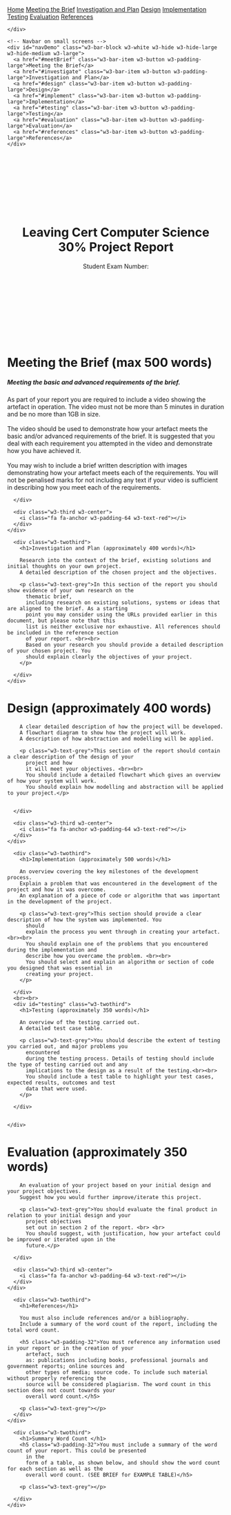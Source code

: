 <!DOCTYPE html>
<html lang="en">

<head>
  <title>Leaving Certificate Computer Science Course Work Report</title>
  <meta charset="UTF-8">
  <meta name="viewport" content="width=device-width, initial-scale=1">
  <link rel="stylesheet" href="https://www.w3schools.com/w3css/4/w3.css">
  <link rel="stylesheet" href="https://fonts.googleapis.com/css?family=Lato">
  <link rel="stylesheet" href="https://fonts.googleapis.com/css?family=Montserrat">
  <link rel="stylesheet" href="https://cdnjs.cloudflare.com/ajax/libs/font-awesome/4.7.0/css/font-awesome.min.css">

</head>

<body>

  <!-- Navbar -->
  <div class="w3-top">
    <div class="w3-bar w3-black w3-card w3-left-align w3-large">
      <a class="w3-bar-item w3-button w3-hide-medium w3-hide-large w3-right w3-padding-large w3-hover-white w3-large w3-red"
        href="javascript:void(0);" onclick="myFunction()" title="Toggle Navigation Menu"><i class="fa fa-bars"></i></a>
      <a href="#" class="w3-bar-item w3-button w3-padding-large w3-white">Home</a>
      <a href="#meetBrief" class="w3-bar-item w3-button w3-hide-small w3-padding-large w3-hover-white">Meeting the
        Brief</a>
      <a href="#investigate" class="w3-bar-item w3-button w3-hide-small w3-padding-large w3-hover-white">Investigation
        and Plan</a>
      <a href="#design" class="w3-bar-item w3-button w3-hide-small w3-padding-large w3-hover-white">Design</a>
      <a href="#implement"
        class="w3-bar-item w3-button w3-hide-small w3-padding-large w3-hover-white">Implementation</a>
      <a href="#testing" class="w3-bar-item w3-button w3-hide-small w3-padding-large w3-hover-white">Testing</a>
      <a href="#evaluation" class="w3-bar-item w3-button w3-hide-small w3-padding-large w3-hover-white">Evaluation</a>
      <a href="#references" class="w3-bar-item w3-button w3-hide-small w3-padding-large w3-hover-white">References</a>

    </div>

    <!-- Navbar on small screens -->
    <div id="navDemo" class="w3-bar-block w3-white w3-hide w3-hide-large w3-hide-medium w3-large">
      <a href="#meetBrief" class="w3-bar-item w3-button w3-padding-large">Meeting the Brief</a>
      <a href="#investigate" class="w3-bar-item w3-button w3-padding-large">Investigation and Plan</a>
      <a href="#design" class="w3-bar-item w3-button w3-padding-large">Design</a>
      <a href="#implement" class="w3-bar-item w3-button w3-padding-large">Implementation</a>
      <a href="#testing" class="w3-bar-item w3-button w3-padding-large">Testing</a>
      <a href="#evaluation" class="w3-bar-item w3-button w3-padding-large">Evaluation</a>
      <a href="#references" class="w3-bar-item w3-button w3-padding-large">References</a>
    </div>
  </div>

  <!-- Header -->
  <header class="w3-container w3-black w3-center" style="padding:128px 16px">
    <h1 class="w3-margin w3-jumbo">Leaving Cert Computer Science 30% Project Report</h1>
    <p class="w3-xlarge">Student Exam Number:</p>

  </header>

  <!-- First Grid -->
  <div id="meetBrief" class="w3-row-padding w3-padding-64 w3-container">
    <div class="w3-content">
      <div class="w3-twothird">
        <h1>Meeting the Brief (max 500 words)</h1>
        <h5 class="w3-padding-32">Meeting the basic and advanced requirements of the brief.</h5>
        <p class="w3-text-grey">As part of your report you are required to include a video showing the artefact in
          operation. The
          video must not be more than 5 minutes in duration and be no more than 1GB in size. <br><br>
          The video should be used to demonstrate how your artefact meets the basic and/or advanced
          requirements of the brief. It is suggested that you deal with each requirement you attempted in
          the video and demonstrate how you have achieved it.
          <br></br>You may wish to include a brief written description with images demonstrating how your artefact
          meets each of the requirements. You will not be penalised marks for not including any text if your
          video is sufficient in describing how you meet each of the requirements.
        </p>


      </div>

      <div class="w3-third w3-center">
        <i class="fa fa-anchor w3-padding-64 w3-text-red"></i>
      </div>
    </div>
  </div>

  <!-- Second Grid -->
  <div id="investigate" class="w3-row-padding w3-light-grey w3-padding-64 w3-container">
    <div class="w3-content">
      <div class="w3-third w3-center">
        <i class="fa fa-coffee w3-padding-64 w3-text-red w3-margin-right"></i>
      </div>

      <div class="w3-twothird">
        <h1>Investigation and Plan (approximately 400 words)</h1>

        Research into the context of the brief, existing solutions and initial thoughts on your own project.
        A detailed description of the chosen project and the objectives.

        <p class="w3-text-grey">In this section of the report you should show evidence of your own research on the
          thematic brief,
          including research on existing solutions, systems or ideas that are aligned to the brief. As a starting
          point you may consider using the URLs provided earlier in this document, but please note that this
          list is neither exclusive nor exhaustive. All references should be included in the reference section
          of your report. <br><br>
          Based on your research you should provide a detailed description of your chosen project. You
          should explain clearly the objectives of your project.
        </p>

      </div>
    </div>
  </div>

  <!-- Third Grid -->
  <div id="design" class="w3-row-padding w3-padding-64 w3-container">
    <div class="w3-content">
      <div class="w3-twothird">
        <h1>Design (approximately 400 words)</h1>

        A clear detailed description of how the project will be developed.
        A flowchart diagram to show how the project will work.
        A description of how abstraction and modelling will be applied.

        <p class="w3-text-grey">This section of the report should contain a clear description of the design of your
          project and how
          it will meet your objectives. <br><br>
          You should include a detailed flowchart which gives an overview of how your system will work.
          You should explain how modelling and abstraction will be applied to your project.</p>


      </div>

      <div class="w3-third w3-center">
        <i class="fa fa-anchor w3-padding-64 w3-text-red"></i>
      </div>
    </div>
  </div>

  <!-- Fourth Grid -->
  <div id="implement" class="w3-row-padding w3-light-grey w3-padding-64 w3-container">
    <div class="w3-content">
      <div class="w3-third w3-center">
        <i class="fa fa-coffee w3-padding-64 w3-text-red w3-margin-right"></i>
      </div>

      <div class="w3-twothird">
        <h1>Implementation (approximately 500 words)</h1>

        An overview covering the key milestones of the development process.
        Explain a problem that was encountered in the development of the project and how it was overcome.
        An explanation of a piece of code or algorithm that was important in the development of the project.

        <p class="w3-text-grey">This section should provide a clear description of how the system was implemented. You
          should
          explain the process you went through in creating your artefact. <br><br>
          You should explain one of the problems that you encountered during the implementation and
          describe how you overcame the problem. <br><br>
          You should select and explain an algorithm or section of code you designed that was essential in
          creating your project.
        </p>

      </div>
      <br><br>
      <div id="testing" class="w3-twothird">
        <h1>Testing (approximately 350 words)</h1>

        An overview of the testing carried out.
        A detailed test case table.

        <p class="w3-text-grey">You should describe the extent of testing you carried out, and major problems you
          encountered
          during the testing process. Details of testing should include the type of testing carried out and any
          implications to the design as a result of the testing.<br><br>
          You should include a test table to highlight your test cases, expected results, outcomes and test
          data that were used.
        </p>

      </div>


    </div>
  </div>


  <!-- Fifth Grid -->
  <div id="evaluation" class="w3-row-padding w3-padding-64 w3-container">
    <div class="w3-content">
      <div class="w3-twothird">
        <h1>Evaluation (approximately 350 words)</h1>

        An evaluation of your project based on your initial design and your project objectives.
        Suggest how you would further improve/iterate this project.

        <p class="w3-text-grey">You should evaluate the final product in relation to your initial design and your
          project objectives
          set out in section 2 of the report. <br> <br>
          You should suggest, with justification, how your artefact could be improved or iterated upon in the
          future.</p>

      </div>

      <div class="w3-third w3-center">
        <i class="fa fa-anchor w3-padding-64 w3-text-red"></i>
      </div>
    </div>
  </div>

  <!-- Sixth Grid -->
  <div id="references" class="w3-row-padding w3-light-grey w3-padding-64 w3-container">
    <div class="w3-content">
      <div class="w3-third w3-center">
        <i class="fa fa-coffee w3-padding-64 w3-text-red w3-margin-right"></i>
      </div>

      <div class="w3-twothird">
        <h1>References</h1>

        You must also include references and/or a bibliography.
        Include a summary of the word count of the report, including the total word count.

        <h5 class="w3-padding-32">You must reference any information used in your report or in the creation of your
          artefact, such
          as: publications including books, professional journals and government reports; online sources and
          other types of media; source code. To include such material without properly referencing the
          source will be considered plagiarism. The word count in this section does not count towards your
          overall word count.</h5>

        <p class="w3-text-grey"></p>
      </div>
    </div>
  </div>


  <!-- Seventh Grid -->
  <div class="w3-row-padding w3-light-grey w3-padding-64 w3-container">
    <div class="w3-content">
      <div class="w3-third w3-center">
        <i class="fa fa-coffee w3-padding-64 w3-text-red w3-margin-right"></i>
      </div>

      <div class="w3-twothird">
        <h1>Summary Word Count </h1>
        <h5 class="w3-padding-32">You must include a summary of the word count of your report. This could be presented
          in the
          form of a table, as shown below, and should show the word count for each section as well as the
          overall word count. (SEE BRIEF for EXAMPLE TABLE)</h5>

        <p class="w3-text-grey"></p>

      </div>
    </div>
  </div>


  <div class="w3-container w3-black w3-center w3-opacity w3-padding-64">

  </div>

  <!-- Footer -->
  <footer class="w3-container w3-padding-64 w3-center w3-opacity">
    <div class="w3-xlarge w3-padding-32">
    </div>

  </footer>
  <script>
    // Used to toggle the menu on small screens when clicking on the menu button
    function myFunction() {
      var x = document.getElementById("navDemo");
      if (x.className.indexOf("w3-show") == -1) {
        x.className += " w3-show";
      } else {
        x.className = x.className.replace(" w3-show", "");
      }
    }
  </script>


</body>

</html>
